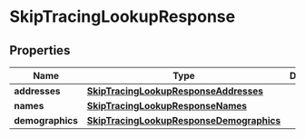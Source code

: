

# SkipTracingLookupResponse


## Properties

Name | Type | Description | Notes
------------ | ------------- | ------------- | -------------
**addresses** | [**SkipTracingLookupResponseAddresses**](SkipTracingLookupResponseAddresses.md) |  |  [optional]
**names** | [**SkipTracingLookupResponseNames**](SkipTracingLookupResponseNames.md) |  |  [optional]
**demographics** | [**SkipTracingLookupResponseDemographics**](SkipTracingLookupResponseDemographics.md) |  |  [optional]



